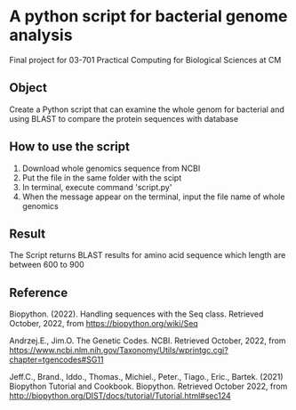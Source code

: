 #  A python script for bacterial genome analysis
Final project for 03-701 Practical Computing for Biological Sciences at CM
## Object
Create a Python script that can examine the whole genom for bacterial and using BLAST to compare the protein sequences with database
## How to use the script
1. Download whole genomics sequence from NCBI
2. Put the file in the same folder with the scipt
3. In terminal, execute command 'script.py'
4. When the message appear on the terminal, input the file name of whole genomics
## Result
The Script returns BLAST results for amino acid sequence which length are between 600 to 900
## Reference
Biopython. (2022). Handling sequences with the Seq class. Retrieved October, 2022, from https://biopython.org/wiki/Seq

Andrzej.E., Jim.O. The Genetic Codes. NCBI. Retrieved October, 2022, from https://www.ncbi.nlm.nih.gov/Taxonomy/Utils/wprintgc.cgi?chapter=tgencodes#SG11

Jeff.C., Brand., Iddo., Thomas., Michiel., Peter., Tiago., Eric., Bartek. (2021) Biopython Tutorial and Cookbook. Biopython. Retrieved October 2022, from http://biopython.org/DIST/docs/tutorial/Tutorial.html#sec124
